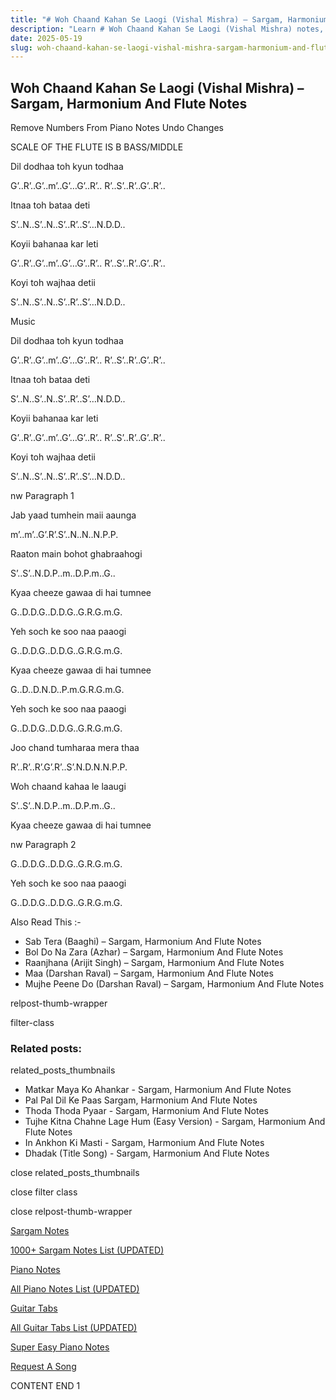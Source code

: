 ```yaml
---
title: "# Woh Chaand Kahan Se Laogi (Vishal Mishra) – Sargam, Harmonium And Flute Notes"
description: "Learn # Woh Chaand Kahan Se Laogi (Vishal Mishra) notes, sargam, harmonium notations and flute notes. Easy step-by-step tutorial for beginners."
date: 2025-05-19
slug: woh-chaand-kahan-se-laogi-vishal-mishra-sargam-harmonium-and-flute-notes
---
```


## Woh Chaand Kahan Se Laogi (Vishal Mishra) – Sargam, Harmonium And Flute Notes

Remove Numbers From Piano Notes
Undo Changes

SCALE OF THE FLUTE IS B BASS/MIDDLE

Dil dodhaa toh kyun todhaa

G’..R’..G’..m’..G’…G’..R’.. R’..S’..R’..G’..R’..

Itnaa toh bataa deti

S’..N..S’..N..S’..R’..S’…N.D.D..

Koyii bahanaa kar leti

G’..R’..G’..m’..G’…G’..R’.. R’..S’..R’..G’..R’..

Koyi toh wajhaa detii

S’..N..S’..N..S’..R’..S’…N.D.D..

Music

Dil dodhaa toh kyun todhaa

G’..R’..G’..m’..G’…G’..R’.. R’..S’..R’..G’..R’..

Itnaa toh bataa deti

S’..N..S’..N..S’..R’..S’…N.D.D..

Koyii bahanaa kar leti

G’..R’..G’..m’..G’…G’..R’.. R’..S’..R’..G’..R’..

Koyi toh wajhaa detii

S’..N..S’..N..S’..R’..S’…N.D.D..

nw Paragraph 1

Jab yaad tumhein maii aaunga

m’..m’..G’.R’.S’..N..N..N.P.P.

Raaton main bohot ghabraahogi

S’..S’..N.D.P..m..D.P.m..G..

Kyaa cheeze gawaa di hai tumnee

G..D.D.G..D.D.G..G.R.G.m.G.

Yeh soch ke soo naa paaogi

G..D.D.G..D.D.G..G.R.G.m.G.

Kyaa cheeze gawaa di hai tumnee

G..D..D.N.D..P.m.G.R.G.m.G.

Yeh soch ke soo naa paaogi

G..D.D.G..D.D.G..G.R.G.m.G.

Joo chand tumharaa mera thaa

R’..R’..R’.G’.R’..S’.N.D.N.N.P.P.

Woh chaand kahaa le laaugi

S’..S’..N.D.P..m..D.P.m..G..

Kyaa cheeze gawaa di hai tumnee

nw Paragraph 2

G..D.D.G..D.D.G..G.R.G.m.G.

Yeh soch ke soo naa paaogi

G..D.D.G..D.D.G..G.R.G.m.G.

Also Read This :-

* Sab Tera (Baaghi) – Sargam, Harmonium And Flute Notes
* Bol Do Na Zara (Azhar) – Sargam, Harmonium And Flute Notes
* Raanjhana (Arijit Singh) – Sargam, Harmonium And Flute Notes
* Maa (Darshan Raval) – Sargam, Harmonium And Flute Notes
* Mujhe Peene Do (Darshan Raval) – Sargam, Harmonium And Flute Notes

relpost-thumb-wrapper

filter-class

### Related posts:

related_posts_thumbnails

* Matkar Maya Ko Ahankar - Sargam, Harmonium And Flute Notes
* Pal Pal Dil Ke Paas Sargam, Harmonium And Flute Notes
* Thoda Thoda Pyaar - Sargam, Harmonium And Flute Notes
* Tujhe Kitna Chahne Lage Hum (Easy Version) - Sargam, Harmonium And Flute Notes
* In Ankhon Ki Masti - Sargam, Harmonium And Flute Notes
* Dhadak (Title Song) - Sargam, Harmonium And Flute Notes

close related_posts_thumbnails

close filter class

close relpost-thumb-wrapper

[Sargam Notes](/sargam-notes.html)

[1000+ Sargam Notes List (UPDATED)](/all-songs-list-sargam-notes.html)

[Piano Notes](/piano-notes.html)

[All Piano Notes List (UPDATED)](/all-songs-list-piano-notes.html)

[Guitar Tabs](/guitar-tabs.html)

[All Guitar Tabs List (UPDATED)](/all-songs-list-guitar-tabs.html)

[Super Easy Piano Notes](https://studywall.in/)

[Request A Song](/request-a-song.html)

CONTENT END 1

